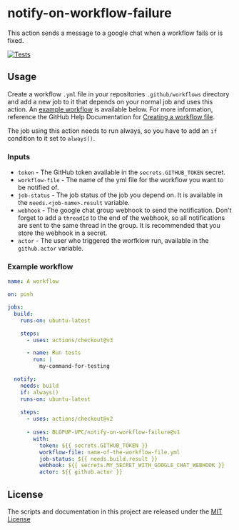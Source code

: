 # notify-on-workflow-failure

This action sends a message to a google chat when a workflow fails or is fixed.

[![Tests](https://github.com/BLOPUP-UPC/notify-on-workflow-failure/workflows/build-test/badge.svg)](https://github.com/BLOPUP-UPC/notify-on-workflow-failure/actions/workflows/test.yml)

## Usage

Create a workflow `.yml` file in your repositories `.github/workflows` directory and add a new job to it that depends on your normal job and uses this action. An [example workflow](#example-workflow) is available below. For more information, reference the GitHub Help Documentation for [Creating a workflow file](https://help.github.com/en/articles/configuring-a-workflow#creating-a-workflow-file).

The job using this action needs to run always, so you have to add an `if` condition to it set to `always()`.

### Inputs

* `token` - The GitHub token available in the `secrets.GITHUB_TOKEN` secret.
* `workflow-file` - The name of the yml file for the workflow you want to be notified of.
* `job-status` - The job status of the job you depend on. It is available in the `needs.<job-name>.result` variable.
* `webhook` - The google chat group webhook to send the notification. Don't forget to add a `threadId` to the end of the webhook, so all notifications are sent to the same thread in the group. It is recommended that you store the webhook in a secret.
* `actor` - The user who triggered the worfklow run, available in the `github.actor` variable.

### Example workflow

```yaml
name: A workflow

on: push

jobs:
  build:
    runs-on: ubuntu-latest

    steps:
      - uses: actions/checkout@v3

      - name: Run tests
        run: |
          my-command-for-testing

  notify:
    needs: build
    if: always()
    runs-on: ubuntu-latest
    
    steps:
      - uses: actions/checkout@v2
      
      - uses: BLOPUP-UPC/notify-on-workflow-failure@v1
        with:
          token: ${{ secrets.GITHUB_TOKEN }}
          workflow-file: name-of-the-workflow-file.yml
          job-status: ${{ needs.build.result }}
          webhook: ${{ secrets.MY_SECRET_WITH_GOOGLE_CHAT_WEBHOOK }}
          actor: ${{ github.actor }}
```

## License
The scripts and documentation in this project are released under the [MIT License](LICENSE)